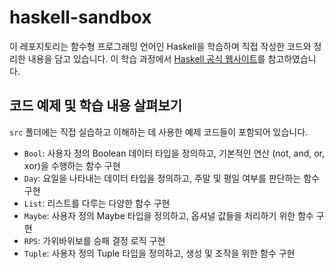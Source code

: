 # haskell-sandbox
이 레포지토리는 함수형 프로그래밍 언어인 Haskell을 학습하며 직접 작성한 코드와 정리한 내용을 담고 있습니다. 이 학습 과정에서 [Haskell 공식 웹사이트](https://www.haskell.org/)를 참고하였습니다.

## 코드 예제 및 학습 내용 살펴보기
`src` 폴더에는 직접 실습하고 이해하는 데 사용한 예제 코드들이 포함되어 있습니다. 

- `Bool`: 사용자 정의 Boolean 데이터 타입을 정의하고, 기본적인 연산 (not, and, or, xor)을 수행하는 함수 구현
- `Day`: 요일을 나타내는 데이터 타입을 정의하고, 주말 및 평일 여부를 판단하는 함수 구현
- `List`: 리스트를 다루는 다양한 함수 구현 
- `Maybe`: 사용자 정의 Maybe 타입을 정의하고, 옵셔널 값들을 처리하기 위한 함수 구현
- `RPS`: 가위바위보를 승패 결정 로직 구현 
- `Tuple`: 사용자 정의 Tuple 타입을 정의하고, 생성 및 조작을 위한 함수 구현
